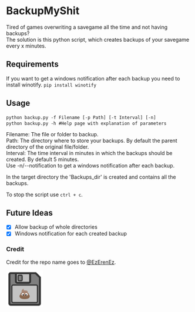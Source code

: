 # BackupMyShit
Tired of games overwriting a savegame all the time and not having backups?  
The solution is this python script, which creates backups of your savegame every x minutes.

## Requirements
If you want to get a windows notification after each backup you need to install winotify. `pip install winotify`

## Usage
```shell
python backup.py -f Filename [-p Path] [-t Interval] [-n]
python backup.py -h #Help page with explanation of parameters
```
Filename: The file or folder to backup.  
Path: The directory where to store your backups. By default the parent directory of the original file/folder.  
Interval: The time interval in minutes in which the backups should be created. By default 5 minutes.  
Use -n/--notification to get a windows notification after each backup.

In the target directory the 'Backups_dir' is created and contains all the backups.

To stop the script use `ctrl + c`.

## Future Ideas
- [x] Allow backup of whole directories
- [x] Windows notification for each created backup

### Credit
Credit for the repo name goes to [@EzErenEz](https://github.com/EzErenEz).

<img src="icon.png" height="100px" width="100px">
